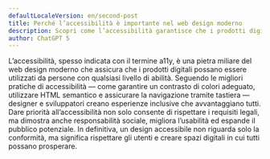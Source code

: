 ```yaml
---
defaultLocaleVersion: en/second-post
title: Perché l’accessibilità è importante nel web design moderno
description: Scopri come l’accessibilità garantisce che i prodotti digitali siano utilizzabili da tutti, indipendentemente dalle capacità, e perché è fondamentale per un design etico ed efficace.
author: ChatGPT 5
---
```

L’accessibilità, spesso indicata con il termine a11y, è una pietra miliare del web design moderno che assicura che i prodotti digitali possano essere utilizzati da persone con qualsiasi livello di abilità. Seguendo le migliori pratiche di accessibilità — come garantire un contrasto di colori adeguato, utilizzare HTML semantico e assicurare la navigazione tramite tastiera — designer e sviluppatori creano esperienze inclusive che avvantaggiano tutti. Dare priorità all’accessibilità non solo consente di rispettare i requisiti legali, ma dimostra anche responsabilità sociale, migliora l’usabilità ed espande il pubblico potenziale. In definitiva, un design accessibile non riguarda solo la conformità, ma significa rispettare gli utenti e creare spazi digitali in cui tutti possano prosperare.